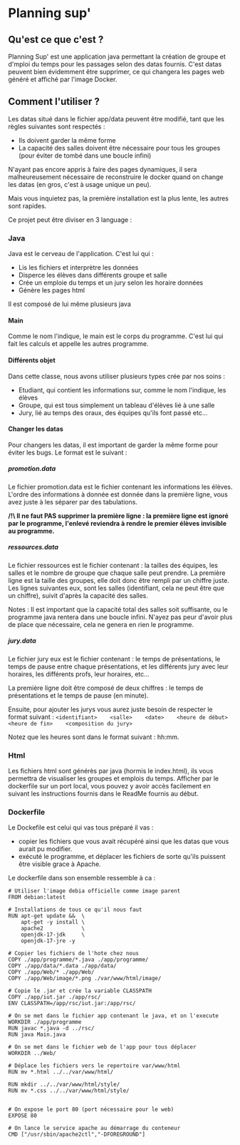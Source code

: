 # Planning sup'

## Qu'est ce que c'est ?

Planning Sup' est une application java permettant la création de groupe et d'mploi du temps pour les passages selon des datas fournis.
C'est datas peuvent bien évidemment être supprimer, ce qui changera les pages web généré et affiché par l'image Docker. 

## Comment l'utiliser ?
Les datas situé dans le fichier app/data peuvent être modifié, tant que les règles suivantes sont respectés :
- Ils doivent garder la même forme
- La capacité des salles doivent être nécessaire pour tous les groupes (pour éviter de tombé dans une boucle infini)

N'ayant pas encore appris à faire des pages dynamiques, il sera malheureusement nécessaire de reconstruire le docker quand on change les datas (en gros, c'est à usage unique un peu).

Mais vous inquietez pas, la première installation est la plus lente, les autres sont rapides.

Ce projet peut être diviser en 3 language :

### Java
Java est le cerveau de l'application. C'est lui qui :
- Lis les fichiers et interprètre les données
- Disperce les élèves dans différents groupe et salle
- Crée un emploie du temps et un jury selon les horaire données
- Génère les pages html

Il est composé de lui même plusieurs java

#### Main
Comme le nom l'indique, le main est le corps du programme. C'est lui qui fait les calculs et appelle les autres programme.

#### Différents objet
Dans cette classe, nous avons utiliser plusieurs types crée par nos soins :
- Etudiant, qui contient les informations sur, comme le nom l'indique, les élèves
- Groupe, qui est tous simplement un tableau d'élèves lié à une salle
- Jury, lié au temps des oraux, des équipes qu'ils font passé etc...

#### Changer les datas
Pour changers les datas, il est important de garder la même forme pour éviter les bugs. Le format est le suivant :

##### promotion.data
Le fichier promotion.data est le fichier contenant les informations les élèves. 
L'ordre des informations à donnée est donnée dans la première ligne, vous avez juste à les séparer par des tabulations.

**/!\ Il ne faut PAS supprimer la première ligne : la première ligne est ignoré par le programme, l'enlevé reviendra à rendre le premier élèves invisible au programme.**

##### ressources.data
Le fichier ressources est le fichier contenant : la tailles des équipes, les salles et le nombre de groupe que chaque salle peut prendre. 
La première ligne est la taille des groupes, elle doit donc être rempli par un chiffre juste.
Les lignes suivantes eux, sont les salles (identifiant, cela ne peut être que un chiffre), suivit d'après la capacité des salles.

Notes : Il est important que la capacité total des salles soit suffisante, ou le programme java rentera dans une boucle infini. N'ayez pas peur d'avoir plus de place que nécessaire, cela ne genera en rien le programme.

##### jury.data
Le fichier jury eux est le fichier contenant : le temps de présentations, le temps de pause entre chaque présentations, et les différents jury avec leur horaires, les différents profs, leur horaires, etc...

La première ligne doit être composé de deux chiffres : le temps de présentations et le temps de pause (en minute).

Ensuite, pour ajouter les jurys vous aurez juste besoin de respecter le format suivant :
``<identifiant>    <salle>    <date>    <heure de début>    <heure de fin>    <composition du jury>``

Notez que les heures sont dans le format suivant : hh:mm.



### Html
Les fichiers html sont générès par java (hormis le index.html), ils vous permettra de visualiser les groupes et emplois du temps.
Afficher par le dockerfile sur un port local, vous pouvez y avoir accès facilement en suivant les instructions fournis dans le ReadMe fournis au début.

### Dockerfile

Le Dockefile est celui qui vas tous préparé il vas :
- copier les fichiers que vous avait récupéré ainsi que les datas que vous aurait pu modifier.
- exécuté le programme, et déplacer les fichiers de sorte qu'ils puissent être visible grace à Apache.

Le dockerfile dans son ensemble ressemble à ca : 

```
# Utiliser l'image debia officielle comme image parent
FROM debian:latest

# Installations de tous ce qu'il nous faut
RUN apt-get update &&  \
    apt-get -y install \
    apache2            \
    openjdk-17-jdk     \
    openjdk-17-jre -y

# Copier les fichiers de l'hote chez nous
COPY ./app/programme/*.java ./app/programme/
COPY ./app/data/*.data ./app/data/
COPY ./app/Web/* ./app/Web/
COPY ./app/Web/image/*.png ./var/www/html/image/

# Copie le .jar et crée la variable CLASSPATH
COPY ./app/iut.jar ./app/rsc/
ENV CLASSPATH=/app/rsc/iut.jar:/app/rsc/

# On se met dans le fichier app contenant le java, et on l'execute
WORKDIR ./app/programme
RUN javac *.java -d ../rsc/
RUN java Main.java

# On se met dans le fichier web de l'app pour tous déplacer
WORKDIR ../Web/

# Déplace les fichiers vers le repertoire var/www/html
RUN mv *.html ../../var/www/html/

RUN mkdir ../../var/www/html/style/
RUN mv *.css ../../var/www/html/style/


# On expose le port 80 (port nécessaire pour le web)
EXPOSE 80

# On lance le service apache au démarrage du conteneur
CMD ["/usr/sbin/apache2ctl","-DFOREGROUND"]
```